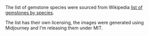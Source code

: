 The list of gemstone species were sourced from Wikipedia [list of gemstones by species](https://en.wikipedia.org/wiki/List_of_gemstones_by_species).

The list has their own licensing, the images were generated using Midjourney and I'm releasing them under MIT.
